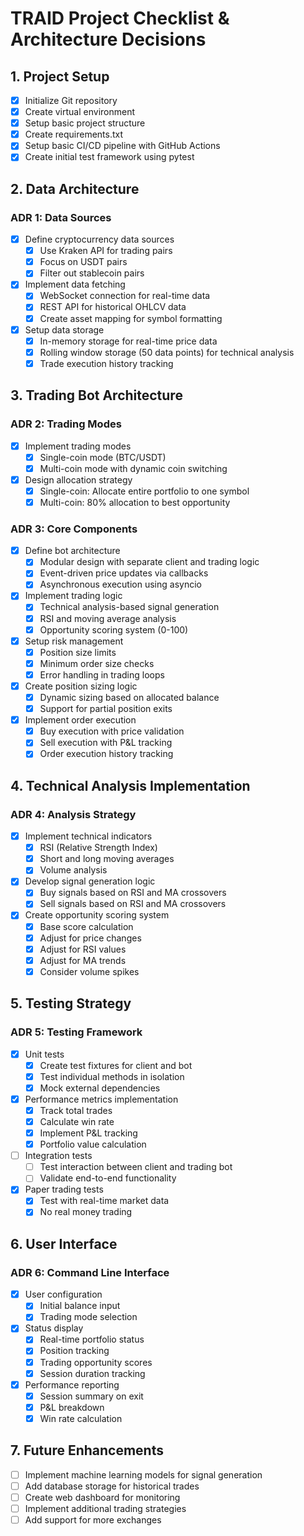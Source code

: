 # TRAID Project Checklist & Architecture Decisions

## 1. Project Setup
- [x] Initialize Git repository
- [x] Create virtual environment
- [x] Setup basic project structure
- [x] Create requirements.txt
- [x] Setup basic CI/CD pipeline with GitHub Actions
- [x] Create initial test framework using pytest

## 2. Data Architecture
### ADR 1: Data Sources
- [x] Define cryptocurrency data sources
    - [x] Use Kraken API for trading pairs
    - [x] Focus on USDT pairs
    - [x] Filter out stablecoin pairs
- [x] Implement data fetching
    - [x] WebSocket connection for real-time data
    - [x] REST API for historical OHLCV data
    - [x] Create asset mapping for symbol formatting
- [x] Setup data storage
    - [x] In-memory storage for real-time price data
    - [x] Rolling window storage (50 data points) for technical analysis
    - [x] Trade execution history tracking

## 3. Trading Bot Architecture
### ADR 2: Trading Modes
- [x] Implement trading modes
    - [x] Single-coin mode (BTC/USDT)
    - [x] Multi-coin mode with dynamic coin switching
- [x] Design allocation strategy
    - [x] Single-coin: Allocate entire portfolio to one symbol
    - [x] Multi-coin: 80% allocation to best opportunity

### ADR 3: Core Components
- [x] Define bot architecture
    - [x] Modular design with separate client and trading logic
    - [x] Event-driven price updates via callbacks
    - [x] Asynchronous execution using asyncio
- [x] Implement trading logic
    - [x] Technical analysis-based signal generation
    - [x] RSI and moving average analysis
    - [x] Opportunity scoring system (0-100)
- [x] Setup risk management
    - [x] Position size limits
    - [x] Minimum order size checks
    - [x] Error handling in trading loops
- [x] Create position sizing logic
    - [x] Dynamic sizing based on allocated balance
    - [x] Support for partial position exits
- [x] Implement order execution
    - [x] Buy execution with price validation
    - [x] Sell execution with P&L tracking
    - [x] Order execution history tracking

## 4. Technical Analysis Implementation
### ADR 4: Analysis Strategy
- [x] Implement technical indicators
    - [x] RSI (Relative Strength Index)
    - [x] Short and long moving averages
    - [x] Volume analysis
- [x] Develop signal generation logic
    - [x] Buy signals based on RSI and MA crossovers
    - [x] Sell signals based on RSI and MA crossovers
- [x] Create opportunity scoring system
    - [x] Base score calculation
    - [x] Adjust for price changes
    - [x] Adjust for RSI values
    - [x] Adjust for MA trends
    - [x] Consider volume spikes

## 5. Testing Strategy
### ADR 5: Testing Framework
- [x] Unit tests
    - [x] Create test fixtures for client and bot
    - [x] Test individual methods in isolation
    - [x] Mock external dependencies
- [x] Performance metrics implementation
    - [x] Track total trades
    - [x] Calculate win rate
    - [x] Implement P&L tracking
    - [x] Portfolio value calculation
- [ ] Integration tests
    - [ ] Test interaction between client and trading bot
    - [ ] Validate end-to-end functionality
- [x] Paper trading tests
    - [x] Test with real-time market data
    - [x] No real money trading

## 6. User Interface
### ADR 6: Command Line Interface
- [x] User configuration
    - [x] Initial balance input
    - [x] Trading mode selection
- [x] Status display
    - [x] Real-time portfolio status
    - [x] Position tracking
    - [x] Trading opportunity scores
    - [x] Session duration tracking
- [x] Performance reporting
    - [x] Session summary on exit
    - [x] P&L breakdown
    - [x] Win rate calculation

## 7. Future Enhancements
- [ ] Implement machine learning models for signal generation
- [ ] Add database storage for historical trades
- [ ] Create web dashboard for monitoring
- [ ] Implement additional trading strategies
- [ ] Add support for more exchanges